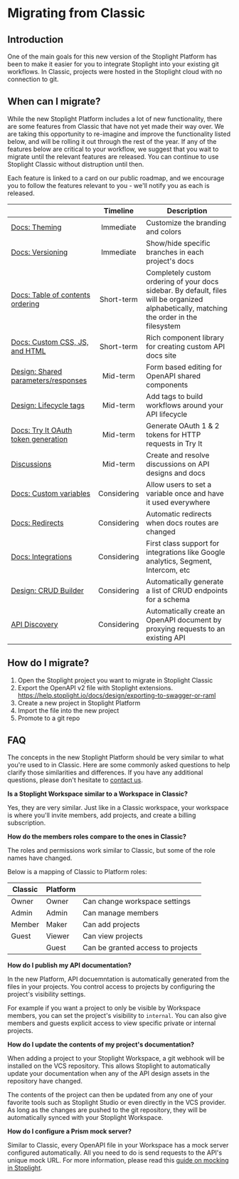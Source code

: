 # Migrating from Classic

## Introduction

One of the main goals for this new version of the Stoplight Platform has been to make it easier for you to integrate Stoplight into your existing git workflows. In Classic, projects were hosted in the Stoplight cloud with no connection to git.

## When can I migrate?

While the new Stoplight Platform includes a lot of new functionality, there are some features from Classic that have not yet made their way over. We are taking this opportunity to re-imagine and improve the functionality listed below, and will be rolling it out through the rest of the year. If any of the features below are critical to your workflow, we suggest that you wait to migrate until the relevant features are released. You can continue to use Stoplight Classic without distruption until then.

Each feature is linked to a card on our public roadmap, and we encourage you to follow the features relevant to you - we'll notify you as each is released.

|                                                                                                       |  Timeline   | Description                                                                                                                               |
| ----------------------------------------------------------------------------------------------------- | :---------: | ----------------------------------------------------------------------------------------------------------------------------------------- |
| [Docs: Theming](https://roadmap.stoplight.io/c/52-theming-and-branding)                               |  Immediate  | Customize the branding and colors                                                                                                         |
| [Docs: Versioning](https://roadmap.stoplight.io/c/60-multiple-branches)                               |  Immediate  | Show/hide specific branches in each project's docs                                                                                        |
| [Docs: Table of contents ordering](https://roadmap.stoplight.io/c/59-customize-docs-sidebar-ordering) | Short-term  | Completely custom ordering of your docs sidebar. By default, files will be organized alphabetically, matching the order in the filesystem |
| [Docs: Custom CSS, JS, and HTML](https://roadmap.stoplight.io/c/57-embeddable-component-library)      | Short-term  | Rich component library for creating custom API docs site                                                                                  |
| [Design: Shared parameters/responses](https://roadmap.stoplight.io/c/10-openapi-shared-components)    |  Mid-term   | Form based editing for OpenAPI shared components                                                                                          |
| [Design: Lifecycle tags](https://roadmap.stoplight.io/c/65-lifecycle-tags)                            |  Mid-term   | Add tags to build workflows around your API lifecycle                                                                                     |
| [Docs: Try It OAuth token generation](https://roadmap.stoplight.io/c/58-request-maker-authentication) |  Mid-term   | Generate OAuth 1 & 2 tokens for HTTP requests in Try It                                                                                   |
| [Discussions](https://roadmap.stoplight.io/c/61-discussions-comments)                                 |  Mid-term   | Create and resolve discussions on API designs and docs                                                                                    |
| [Docs: Custom variables](https://roadmap.stoplight.io/c/47-custom-variables)                          | Considering | Allow users to set a variable once and have it used everywhere                                                                            |
| [Docs: Redirects](https://roadmap.stoplight.io/c/68-redirects)                                        | Considering | Automatic redirects when docs routes are changed                                                                                          |
| [Docs: Integrations](https://roadmap.stoplight.io/c/64-analytics-integrations)                        | Considering | First class support for integrations like Google analytics, Segment, Intercom, etc                                                        |
| [Design: CRUD Builder](https://roadmap.stoplight.io/c/63-crud-builder)                                | Considering | Automatically generate a list of CRUD endpoints for a schema                                                                              |
| [API Discovery](https://roadmap.stoplight.io/c/66-learning-recording)                                 | Considering | Automatically create an OpenAPI document by proxying requests to an existing API                                                          |

## How do I migrate?

1. Open the Stoplight project you want to migrate in Stoplight Classic
2. Export the OpenAPI v2 file with Stoplight extensions. https://help.stoplight.io/docs/design/exporting-to-swagger-or-raml
3. Create a new project in Stoplight Platform
4. Import the file into the new project
5. Promote to a git repo

<!-- TODO: Would be nice to convert text sections to markdown files -->
<!-- TODO: Images (2) and link to relevant docs articles (3) -->

## FAQ

The concepts in the new Stoplight Platform should be very similar to what you're used to in Classic. Here are some commonly asked questions to help clarify those similarities and differences. If you have any additional questions, please don't hesitate to [contact us](mailto:support@stoplight.io).

**Is a Stoplight Workspace similar to a Workspace in Classic?**

Yes, they are very similar. Just like in a Classic workspace, your workspace is where you'll invite members, add projects, and create a billing subscription.

**How do the members roles compare to the ones in Classic?**

The roles and permissions work similar to Classic, but some of the role names have changed.

Below is a mapping of Classic to Platform roles:

| Classic | Platform |                                   |
| ------- | -------- | --------------------------------- |
| Owner   | Owner    | Can change workspace settings     |
| Admin   | Admin    | Can manage members                |
| Member  | Maker    | Can add projects                  |
| Guest   | Viewer   | Can view projects                 |
|         | Guest    | Can be granted access to projects |

**How do I publish my API documentation?**

In the new Platform, API docuemntation is automatically generated from the files in your projects. You control access to projects by configuring the project's visibility settings.

For example if you want a project to only be visible by Workspace members, you can set the project's visibility to `internal`. You can also give members and guests explicit access to view specific private or internal projects.

<!-- TODO: add a docs article on project visibility settings -->

**How do I update the contents of my project's documentation?**

When adding a project to your Stoplight Workspace, a git webhook will be installed on the VCS repository. This allows Stoplight to automatically update your documentation when any of the API design assets in the repository have changed.

The contents of the project can then be updated from any one of your favorite tools such as Stoplight Studio or even directly in the VCS provider. As long as the changes are pushed to the git repository, they will be automatically synced with your Stoplight Workspace.

<!-- **How do I add a custom domain to my documentation?** -->

<!-- **How do I configure authentication such as Auth0 or SAML?** -->

<!-- TODO: Configure Auth0 as an IdP: https://auth0.com/docs/protocols/saml/saml-configuration/design-considerations#considerations-for-using-auth0-as-identity-provider -->

<!-- TODO: Link to docs on configuring SAML -->

<!-- **How do I create a new version of my API project?** -->

<!-- TODO: Add a link to multi-branch support -->

**How do I configure a Prism mock server?**

Similar to Classic, every OpenAPI file in your Workspace has a mock server configured automatically. All you need to do is send requests to the API's unique mock URL. For more information, please read this [guide on mocking in Stoplight](../4.-design/d.setting-up-a-mock-server.md).
